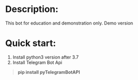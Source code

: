 # Description:
This bot for education and demonstration only. Demo version


# Quick start:
1) Install python3 version after 3.7 
2) Install Telegram Bot Api
> <b>pip install pyTelegramBotAPI<b>